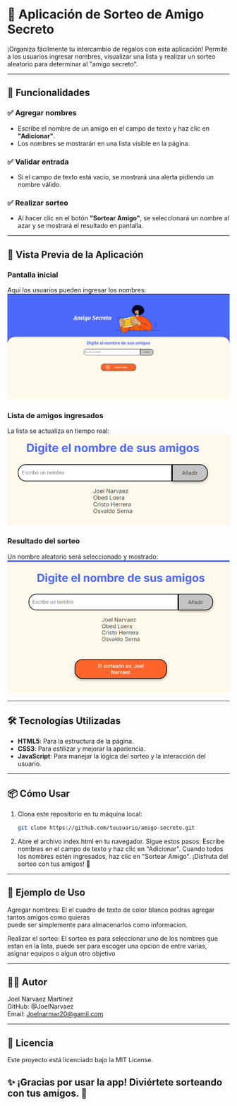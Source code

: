 # 🎉 Aplicación de Sorteo de Amigo Secreto  

¡Organiza fácilmente tu intercambio de regalos con esta aplicación! Permite a los usuarios ingresar nombres, visualizar una lista y realizar un sorteo aleatorio para determinar al "amigo secreto".  

---

## 🚀 Funcionalidades  
### ✅ **Agregar nombres**
- Escribe el nombre de un amigo en el campo de texto y haz clic en **"Adicionar"**.  
- Los nombres se mostrarán en una lista visible en la página.  

### ✅ **Validar entrada**
- Si el campo de texto está vacío, se mostrará una alerta pidiendo un nombre válido.  

### ✅ **Realizar sorteo**
- Al hacer clic en el botón **"Sortear Amigo"**, se seleccionará un nombre al azar y se mostrará el resultado en pantalla.  

---

## 🌟 Vista Previa de la Aplicación  

### Pantalla inicial  
Aquí los usuarios pueden ingresar los nombres:  
![Pantalla inicial](assets/inicial.png.png) 

### Lista de amigos ingresados  
La lista se actualiza en tiempo real:  
![Lista actualizada](assets/lista.png.png)  

### Resultado del sorteo  
Un nombre aleatorio será seleccionado y mostrado:  
![Resultado del sorteo](assets/sorteado.png.png)  

---

## 🛠️ Tecnologías Utilizadas  
- **HTML5**: Para la estructura de la página.  
- **CSS3**: Para estilizar y mejorar la apariencia.  
- **JavaScript**: Para manejar la lógica del sorteo y la interacción del usuario.  

---

## 📦 Cómo Usar  
1. Clona este repositorio en tu máquina local:  
   ```bash
   git clone https://github.com/tuusuario/amigo-secreto.git

2. Abre el archivo index.html en tu navegador.
Sigue estos pasos:
Escribe nombres en el campo de texto y haz clic en "Adicionar".
Cuando todos los nombres estén ingresados, haz clic en "Sortear Amigo".
¡Disfruta del sorteo con tus amigos! 🎁

---

## 🎨 Ejemplo de Uso
Agregar nombres: El el cuadro de texto de color blanco podras agregar tantos amigos como quieras <br>
                puede ser simplemente para almacenarlos como informacion. 

Realizar el sorteo: El sorteo es para seleccionar uno de los nombres que estan en la lista, 
                    puede ser para escoger una opcion de entre varias, asignar equipos o algun otro
                    objetivo

---

## 🧑‍💻 Autor
Joel Narvaez Martinez <br>
GitHub: @JoelNarvaez <br>
Email: Joelnarmar20@gamil.com <br>

---

## 📜 Licencia
Este proyecto está licenciado bajo la MIT License.

 ## ✨ ¡Gracias por usar la app! Diviértete sorteando con tus amigos. 🎉


